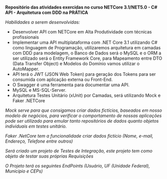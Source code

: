 
**Repositório das atividades exercidas no curso NETCore 3.1/NET5.0 - C# API - Arquitetura com DDD na PRÁTICA**

*Habilidades a serem desenvolvidas:*

 - Desenvolver API com NETCore em Alta Produtividade com técnicas
   profissionais
 - Implementar uma API multiplataforma com .NET Core 3.1 utilizando C# como linguagem de Programação, utilizaremos arquitetura em camadas com DDD para modelagem, o Banco de Dados será o MySQL e o ORM a ser utilizado será o Entity Framework Core, para Mapeamento entre DTO (Data Transfer Object) e Modelos do Domínio vamos utilizar o AutoMapper.
 - API terá o JWT (JSON Web Token) para geração dos Tokens para ser   consumida com aplicação externa ou Front-End.
 - O Swagger é uma ferramenta para documentar uma API.
 - MySQL e MS-SQL-Server.
 - Arquitetura Testes Unitário (xUnit) por Camadas, será utilizando Mock   e Faker .NETCore

*Mock serve para que consigamos criar dados fictícios, baseados em nosso modelo de negócios, para verificar o comportamento de nossas aplicações pode ser utilizado para emular tanto repositórios de dados quanto objetos individuais em testes unitário.*

*Faker .NetCore tem a funcionalidade criar dados fictício (Nome, e-mail, Endereço, Telefone entre outros)*

*Será criado um projeto de Testes de Integração, este projeto tem como objeto de testar suas próprias Requisições*

*O Projeto terá os seguintes EndPoints (Usuário, UF (Unidade Federal), Município e CEPs)*
